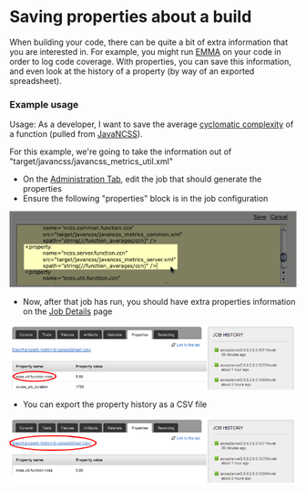 # Saving properties about a build

When building your code, there can be quite a bit of extra information that you are interested in. For example, you might run [EMMA](http://emma.sourceforge.net/) on your code in order to log code coverage. With properties, you can save this information, and even look at the history of a property (by way of an exported spreadsheet).

### Example usage

Usage: As a developer, I want to save the average [cyclomatic complexity](http://en.wikipedia.org/wiki/Cyclomatic_complexity) of a function (pulled from [JavaNCSS](http://www.kclee.de/clemens/java/javancss/)).

For this example, we're going to take the information out of "target/javancss/javancss\_metrics\_util.xml"

-   On the [Administration Tab](../navigation/administration_page.md), edit the job that should generate the properties
-   Ensure the following "properties" block is in the job configuration

![](../resources/images/2_properties_config.png)

-   Now, after that job has run, you should have extra properties information on the [Job Details](../navigation/job_details_page.md) page

![](../resources/images/3_view_property.png)

-   You can export the property history as a CSV file

![](../resources/images/4_export_property.png)
